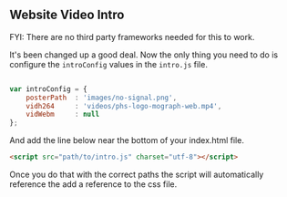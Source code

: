 Website Video Intro
-------------------

FYI: There are no third party frameworks needed for this to work.

It's been changed up a good deal. Now the only thing you need to do is configure the `introConfig` values in the `intro.js` file.

```javascript

var introConfig = {
    posterPath  : 'images/no-signal.png',        
    vidh264     : 'videos/phs-logo-mograph-web.mp4',
    vidWebm     : null
};

```
And add the line below near the bottom of your index.html file.

```html
<script src="path/to/intro.js" charset="utf-8"></script>
```

Once you do that with the correct paths the script will automatically reference the add a reference to the css file.
